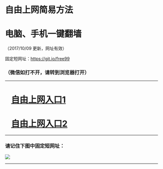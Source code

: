 ﻿# 自由上网简易方法

# 电脑、手机一键翻墙

（2017/10/09 更新，网址有效）

固定短网址：https://git.io/free99

### （微信如打不开，请转到浏览器打开）


***





# &nbsp;&nbsp; <a href="http://ft346517386.fwq-tz-1001.info/fwqtz01.html?t=100900129072 " target="_blank">自由上网入口1</a>
# &nbsp;&nbsp; <a href="http://ft98818953.fwq-tz-1002.info/fwqtz02.html?t=100900115988 " target="_blank">自由上网入口2</a>
***

### 请记住下图中固定短网址：

<img src="https://s3-us-west-2.amazonaws.com/fwq-1001/yjfq-20170905okok.png" /> 


***

